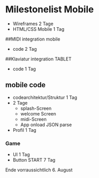 # Milestonelist Mobile

* Wireframes 2 Tage
* HTML/CSS Mobile 1 Tag


##MIDI integration mobile
* code 2 Tag

##Klaviatur integration TABLET
* code 1 Tag

## mobile code

* codearchitektur/Struktur 1 Tag
* 2 Tage
  * splash-Screen
  * welcome Screen
  * midi-Screen
  * App onload JSON parse
* Profil 1 Tag

### Game

* UI 1 Tag
* Button START 7 Tag

Ende vorraussichtlich 6. August
